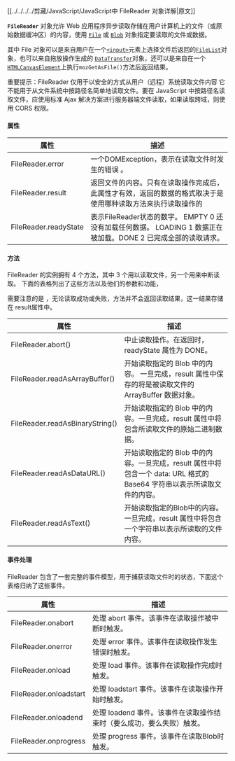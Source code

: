 [[../../../../剪藏/JavaScript/JavaScript中 FileReader 对象详解|原文]]

**`FileReader`** 对象允许 Web 应用程序异步读取存储在用户计算机上的文件（或原始数据缓冲区）的内容，使用 [`File`](https://developer.mozilla.org/zh-CN/docs/Web/API/File) 或 [`Blob`](https://developer.mozilla.org/zh-CN/docs/Web/API/Blob) 对象指定要读取的文件或数据。

其中 File 对象可以是来自用户在一个[`<input>`](https://developer.mozilla.org/zh-CN/docs/Web/HTML/Element/input)元素上选择文件后返回的[`FileList`](https://developer.mozilla.org/zh-CN/docs/Web/API/FileList)对象，也可以来自拖放操作生成的 [`DataTransfer`](https://developer.mozilla.org/zh-CN/docs/Web/API/DataTransfer)对象，还可以是来自在一个[`HTMLCanvasElement`](https://developer.mozilla.org/zh-CN/docs/Web/API/HTMLCanvasElement)上执行`mozGetAsFile()`方法后返回结果。

重要提示：FileReader 仅用于以安全的方式从用户（远程）系统读取文件内容 它不能用于从文件系统中按路径名简单地读取文件。要在 JavaScript 中按路径名读取文件，应使用标准 Ajax 解决方案进行服务器端文件读取，如果读取跨域，则使用 CORS 权限。

#### 属性

| 属性 | 描述 |
|--|--|
| FileReader.error | 一个DOMException，表示在读取文件时发生的错误 。 |
| FileReader.result | 返回文件的内容。只有在读取操作完成后，此属性才有效，返回的数据的格式取决于是使用哪种读取方法来执行读取操作的 |
| FileReader.readyState | 表示FileReader状态的数字。 EMPTY 0 还没有加载任何数据。 LOADING 1 数据正在被加载。DONE 2 已完成全部的读取请求。 |

#### 方法

FileReader 的实例拥有 4 个方法，其中 3 个用以读取文件，另一个用来中断读取。 下面的表格列出了这些方法以及他们的参数和功能，

需要注意的是 ，无论读取成功或失败，方法并不会返回读取结果，这一结果存储在 result属性中。

| 属性 | 描述 |
|--|--|
| FileReader.abort() | 	中止读取操作。在返回时，readyState 属性为 DONE。 |
| FileReader.readAsArrayBuffer() | 开始读取指定的 Blob 中的内容。 一旦完成，result 属性中保存的将是被读取文件的 ArrayBuffer 数据对象。 |
| FileReader.readAsBinaryString() | 开始读取指定的 Blob 中的内容。一旦完成，result 属性中将包含所读取文件的原始二进制数据。 |
| FileReader.readAsDataURL() | 开始读取指定的 Blob 中的内容。一旦完成，result 属性中将包含一个 data: URL 格式的 Base64 字符串以表示所读取文件的内容。 |
| FileReader.readAsText() | 开始读取指定的Blob中的内容。一旦完成，result 属性中将包含一个字符串以表示所读取的文件内容。 |


#### 事件处理

FileReader 包含了一套完整的事件模型，用于捕获读取文件时的状态，下面这个表格归纳了这些事件。

| 属性 | 描述 |
|--|--|
| FileReader.onabort | 处理 abort 事件。该事件在读取操作被中断时触发。 |
| FileReader.onerror | 处理 error 事件。该事件在读取操作发生错误时触发。 |
| FileReader.onload | 处理 load 事件。该事件在读取操作完成时触发。 |
| FileReader.onloadstart | 处理 loadstart 事件。该事件在读取操作开始时触发。 |
| FileReader.onloadend | 处理 loadend 事件。该事件在读取操作结束时（要么成功，要么失败）触发。 |
| FileReader.onprogress | 处理 progress 事件。该事件在读取Blob时触发。 |



